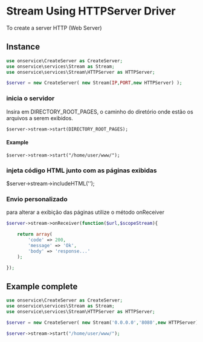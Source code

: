 # Stream Using HTTPServer Driver
To create a server HTTP (Web Server)

## Instance 

```php
use onservice\CreateServer as CreateServer;
use onservice\services\Stream as Stream;
use onservice\services\Stream\HTTPServer as HTTPServer;

$server = new CreateServer(	new Stream(IP,PORT,new HTTPServer) );
```


### inicia o servidor
Insira em DIRECTORY_ROOT_PAGES, o caminho do diretório onde estão os arquivos a serem exibidos.

	$server->stream->start(DIRECTORY_ROOT_PAGES);

#### Example

	$server->stream->start("/home/user/www/");

### injeta código HTML junto com as páginas exibidas
$server->stream->includeHTML('');

### Envio personalizado
para alterar a exibição das páginas utilize o método onReceiver

```php
$server->stream->onReceiver(function($url,$scopeStream){

	return array(
		'code' => 200,
		'message' => 'Ok',
		'body' => 'response...'
	);

});
```


## Example complete

```php
use onservice\CreateServer as CreateServer;
use onservice\services\Stream as Stream;
use onservice\services\Stream\HTTPServer as HTTPServer;

$server = new CreateServer(	new Stream('0.0.0.0','8080',new HTTPServer) );

$server->stream->start("/home/user/www/");

```
